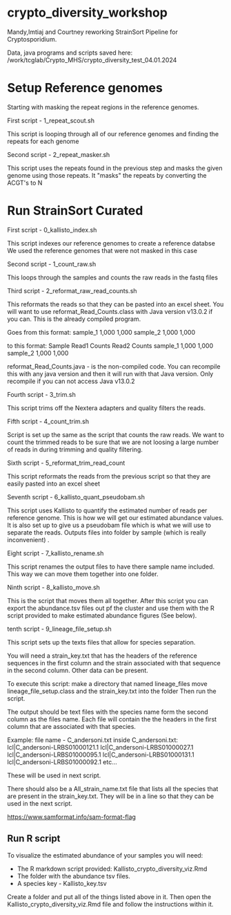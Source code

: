 # crypto_diversity_workshop
 
 Mandy,Imtiaj and Courtney reworking StrainSort Pipeline for Cryptosporidium.
 
 Data, java programs and scripts saved here:
 /work/tcglab/Crypto_MHS/crypto_diversity_test_04.01.2024
 
 # Setup Reference genomes
 Starting with masking the repeat regions in the reference genomes.
 
 First script - 1_repeat_scout.sh
 
 This script is looping through all of our reference genomes and finding the repeats for each genome
 
 Second script - 2_repeat_masker.sh
 
 This script uses the repeats found in the previous step and masks the given genome using those repeats.
 It "masks" the repeats by converting the ACGT's to N
 
 # Run StrainSort Curated
 
First script - 0_kallisto_index.sh
 
 This script indexes our reference genomes to create a reference databse
 We used the reference genomes that were not masked in this case

Second script - 1_count_raw.sh

This loops through the samples and counts the raw reads in the fastq files

Third script - 2_reformat_raw_read_counts.sh

This reformats the reads so that they can be pasted into an excel sheet. You will want to use reformat_Read_Counts.class with Java version v13.0.2 if you can. This is the already compiled program.

Goes from this format:
sample_1
1,000
1,000
sample_2
1,000
1,000

to this format:
Sample	Read1 Counts	Read2 Counts
sample_1	1,000	1,000
sample_2	1,000	1,000

reformat_Read_Counts.java - is the non-compiled code. You can recompile this with any java version and then it will run with that Java version. Only recompile if you can not access Java v13.0.2 

Fourth script - 3_trim.sh

This script trims off the Nextera adapters and quality filters the reads.

Fifth script - 4_count_trim.sh

Script is set up the same as the script that counts the raw reads. 
We want to count the trimmed reads to be sure that we are not loosing a large number of reads in during trimming and quality filtering.

Sixth script - 5_reformat_trim_read_count

This script reformats the reads from the previous script so that they are easily pasted into an excel sheet

Seventh script - 6_kallisto_quant_pseudobam.sh

This script uses Kallisto to quantify the estimated number of reads per reference genome. This is how we will get our estimated abundance values.
It is also set up to give us a pseudobam file which is what we will use to separate the reads. 
Outputs files into folder by sample (which is really inconvenient) .

Eight script - 7_kallisto_rename.sh

This script renames the output files to have there sample name included. This way we can move them together into one folder.

Ninth script - 8_kallisto_move.sh

This is the script that moves them all together.
After this script you can export the abundance.tsv files out pf the cluster and use them with the R script provided to make estimated abundance figures (See below).

tenth script - 9_lineage_file_setup.sh

This script sets up the texts files that allow for species separation. 

You will need a strain_key.txt that has the headers of the reference sequences in the first column and the strain associated with that sequence in the second column. Other data can be present.

To execute this script:
make a directory that named lineage_files
move lineage_file_setup.class and the strain_key.txt into the folder
Then run the script.

The output should be text files with the species name form the second column as the files name. Each file will contain the the headers in the first column that are associated with that species.

Example:
file name - C_andersoni.txt
inside C_andersoni.txt:
lcl|C_andersoni-LRBS01000121.1
lcl|C_andersoni-LRBS01000027.1
lcl|C_andersoni-LRBS01000095.1
lcl|C_andersoni-LRBS01000131.1
lcl|C_andersoni-LRBS01000092.1
etc...

These will be used in next script. 

There should also be a All_strain_name.txt file that lists all the species that are present in the strain_key.txt. They will be in a line so that they can be used in the next script.

https://www.samformat.info/sam-format-flag



## Run R script
To visualize the estimated abundance of your samples you will need:
- The R markdown script provided: Kallisto_crypto_diversity_viz.Rmd
- The folder with the abundance tsv files. 
- A species key - Kallisto_key.tsv

Create a folder and put all of the things listed above in it. Then open the Kallisto_crypto_diversity_viz.Rmd file and follow the instructions within it.

